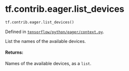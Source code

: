<div itemscope itemtype="http://developers.google.com/ReferenceObject">
<meta itemprop="name" content="tf.contrib.eager.list_devices" />
</div>

# tf.contrib.eager.list_devices

``` python
tf.contrib.eager.list_devices()
```



Defined in [`tensorflow/python/eager/context.py`](https://www.tensorflow.org/code/tensorflow/python/eager/context.py).

List the names of the available devices.

#### Returns:

Names of the available devices, as a `list`.
